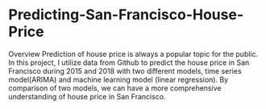 # Predicting-San-Francisco-House-Price

Overview
Prediction of house price is always a popular topic for the public. In this project, I utilize data from Github to predict the house price in San Francisco during 2015 and 2018 with two different models, time series model(ARIMA) and machine learning model (linear regression). By comparison of two models, we can have a more comprehensive understanding of house price in San Francisco.

